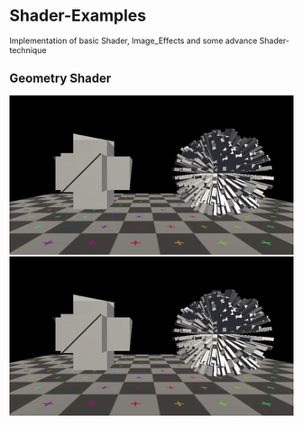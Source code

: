# Shader-Examples
Implementation of basic Shader, Image_Effects and some advance Shader-technique

## Geometry Shader
![](https://github.com/IMGSaibh/Shader-Examples/blob/master/gif/Geometry_Shader.gif) ![](https://github.com/IMGSaibh/Shader-Examples/blob/master/gif/Geometry_Shader.gif)

